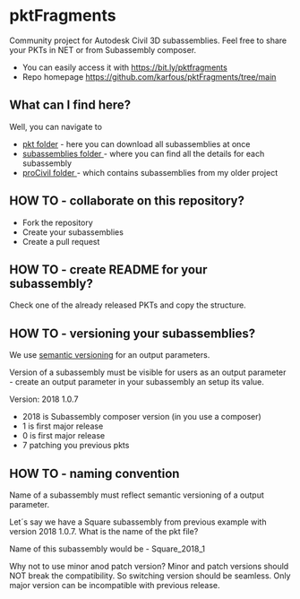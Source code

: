 # pktFragments

Community project for Autodesk Civil 3D subassemblies.
Feel free to share your PKTs in NET or from Subassembly composer.

- You can easily access it with https://bit.ly/pktfragments
- Repo homepage https://github.com/karfous/pktFragments/tree/main

## What can I find here?

Well, you can navigate to

- [pkt folder](https://github.com/karfous/pktFragments/tree/main/pkt) - here you can download all subassemblies at once
- [subassemblies folder ](https://github.com/karfous/pktFragments/tree/main/subassemblies) - where you can find all the details for each subassembly
- [proCivil folder ](https://github.com/karfous/pktFragments/tree/main/subassemblies/_proCIVIL) - which contains subassemblies from my older project

## HOW TO - collaborate on this repository?

- Fork the repository
- Create your subassemblies
- Create a pull request

## HOW TO - create README for your subassembly?

Check one of the already released PKTs and copy the structure.

## HOW TO - versioning your subassemblies?

We use [semantic versioning](https://www.linkedin.com/pulse/understanding-semantic-versioning-guide-developers-ajibola-oseni-/) for an output parameters.

Version of a subassembly must be visible for users as an output parameter - create an output parameter in your subassembly an setup its value.

Version: 2018 1.0.7

- 2018 is Subassembly composer version (in you use a composer)
- 1 is first major release
- 0 is first major release
- 7 patching you previous pkts

## HOW TO - naming convention

Name of a subassembly must reflect semantic versioning of a output parameter.

Let´s say we have a Square subassembly from previous example with version 2018 1.0.7. What is the name of the pkt file?

Name of this subassembly would be - Square_2018_1

Why not to use minor anod patch version? Minor and patch versions should NOT break the compatibility. So switching version should be seamless. Only major version can be incompatible with previous release.

